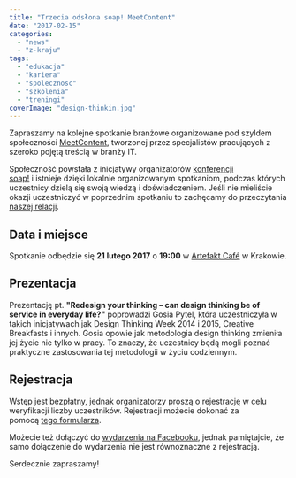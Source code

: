 ```yaml
---
title: "Trzecia odsłona soap! MeetContent"
date: "2017-02-15"
categories:
  - "news"
  - "z-kraju"
tags:
  - "edukacja"
  - "kariera"
  - "spolecznosc"
  - "szkolenia"
  - "treningi"
coverImage: "design-thinkin.jpg"
---
```


Zapraszamy na kolejne spotkanie branżowe organizowane pod szyldem społeczności [MeetContent](http://meetcontent.org/), tworzonej przez specjalistów pracujących z szeroko pojętą treścią w branży IT.

Społeczność powstała z inicjatywy organizatorów [konferencji soap!](http://soapconf.com/) i istnieje dzięki lokalnie organizowanym spotkaniom, podczas których uczestnicy dzielą się swoją wiedzą i doświadczeniem. Jeśli nie mieliście okazji uczestniczyć w poprzednim spotkaniu to zachęcamy do przeczytania [naszej relacji](http://techwriter.pl/soap-meetcontent-po-raz-drugi-relacja/).

## Data i miejsce

Spotkanie odbędzie się **21 lutego 2017** o **19:00** w [Artefakt Café](https://www.google.pl/maps/place/Artefakt+Cafe/@50.0522161,19.9467543,17z/data=!3m1!4b1!4m5!3m4!1s0x47165b18f5c5bdc1:0x4864fed2dc9a1047!8m2!3d50.0522161!4d19.948943) w Krakowie.

## Prezentacja

Prezentację pt. **"Redesign your thinking – can design thinking be of service in everyday life?"** poprowadzi Gosia Pytel, która uczestniczyła w takich inicjatywach jak Design Thinking Week 2014 i 2015, Creative Breakfasts i innych. Gosia opowie jak metodologia design thinking zmieniła jej życie nie tylko w pracy. To znaczy, że uczestnicy będą mogli poznać praktyczne zastosowania tej metodologii w życiu codziennym.

## Rejestracja

Wstęp jest bezpłatny, jednak organizatorzy proszą o rejestrację w celu weryfikacji liczby uczestników. Rejestracji możecie dokonać za pomocą [tego formularza](https://docs.google.com/forms/d/e/1FAIpQLSdflVwuZ_t96VmoYrPsmneHe1psRb3qyxVxInBpW6Xxosa3Ag/viewform?c=0&w=1).

Możecie też dołączyć do [wydarzenia na Facebooku](https://www.facebook.com/events/1803220893263580/), jednak pamiętajcie, że samo dołączenie do wydarzenia nie jest równoznaczne z rejestracją.

Serdecznie zapraszamy!
